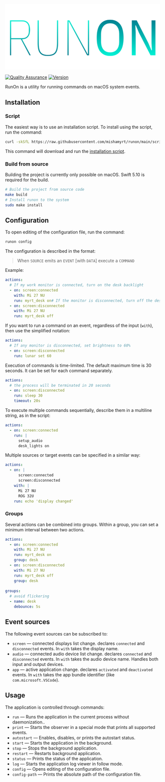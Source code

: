 <p align="center">
    <img src="./assets/logo.svg" alt="RunOn logo" />
</p>

[![Quality Assurance](https://github.com/mishamyrt/runon/actions/workflows/qa.yaml/badge.svg)](https://github.com/mishamyrt/runon/actions/workflows/qa.yaml) [![Version](https://img.shields.io/github/v/tag/mishamyrt/runon?sort=semver)](https://github.com/mishamyrt/nuga-lib/tags)

RunOn is a utility for running commands on macOS system events.

## Installation

### Script

The easiest way is to use an installation script. To install using the script, run the command:

```sh
curl -skSfL https://raw.githubusercontent.com/mishamyrt/runon/main/scripts/install.sh | bash
```

This command will download and run the [installation script](./scripts/install.sh).

### Build from source

Building the project is currently only possible on macOS. Swift 5.10 is required for the build.

```sh
# Build the project from source code
make build
# Install runon to the system
sudo make install
```

## Configuration

To open editing of the configuration file, run the command:

```sh
runon config
```

The configuration is described in the format:

> When `SOURCE` emits an `EVENT` [with `DATA`] execute a `COMMAND`

Example:

```yaml
actions:
  # If my work monitor is connected, turn on the desk backlight
  - on: screen:connected
    with: Mi 27 NU
    run: myrt_desk on# If the monitor is disconnected, turn off the desk backlight
  - on: screen:disconnected
    with: Mi 27 NU
    run: myrt_desk off
```

If you want to run a command on an event, regardless of the input (`with`), then use the simplified notation:

```yaml
actions:
  # If any monitor is disconnected, set brightness to 60%
  - on: screen:disconnected
    run: lunar set 60
```

Execution of commands is time-limited. The default maximum time is 30 seconds. It can be set for each command separately.

```yaml
actions:
  # the process will be terminated in 20 seconds
  - on: screen:disconnected
    run: sleep 30
    timeout: 20s
```

To execute multiple commands sequentially, describe them in a multiline string, as in the script:

```yaml
actions:
  - on: screen:connected
    run: |
      setup_audio
      desk_lights on
```

Multiple sources or target events can be specified in a similar way:

```yaml
actions:
  - on: |
      screen:connected
      screen:disconnected
    with: |
      Mi 27 NU
      ROG 32U
    run: echo 'display changed'
```

### Groups

Several actions can be combined into groups. Within a group, you can set a minimum interval between two actions.

```yaml
actions:
  - on: screen:connected
    with: Mi 27 NU
    run: myrt_desk on
    group: desk
  - on: screen:disconnected
    with: Mi 27 NU
    run: myrt_desk off
    group: desk

groups:
  # avoid flickering
  - name: desk
    debounce: 5s
```

## Event sources

The following event sources can be subscribed to:

- `screen` — connected displays list change. declares `connected` and `disconnected` events. In `with` takes the display name.
- `audio` — connected audio device list change. declares `connected` and `disconnected` events. In `with` takes the audio device name. Handles both input and output devices.
- `app` — active application change. declares `activated` and `deactivated` events. In `with` takes the app bundle identifier (like `com.microsoft.VSCode`).

## Usage

The application is controlled through commands:

- `run` — Runs the application in the current process without daemonization..
- `print` — Starts the observer in a special mode that prints all supported events.
- `autostart` — Enables, disables, or prints the autostart status.
- `start` — Starts the application in the background.
- `stop` — Stops the background application.
- `restart` — Restarts background application.
- `status` — Prints the status of the application.
- `log` — Starts the application log viewer in follow mode.
- `config` — Opens editing of the configuration file.
- `config-path` — Prints the absolute path of the configuration file.
